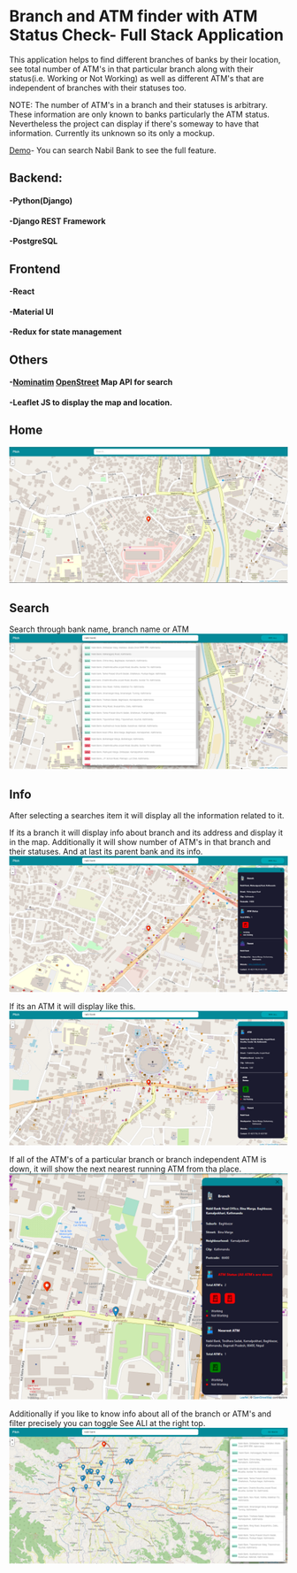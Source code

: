 # Branch and ATM finder with ATM Status Check- Full Stack Application

This application helps to find different branches of banks by their location, see total number of ATM's in that particular branch along with their status(i.e. Working or Not Working) as well as different ATM's that are independent of branches with their statuses too.

NOTE: The number of ATM's in a branch and their statuses is arbitrary. These information are only known to banks particularly the ATM status. Nevertheless the project can display if there's someway to have that information. Currently its unknown so its only a mockup.

[Demo](https://pitch-version1.herokuapp.com/)- You can search Nabil Bank to see the full feature.

## Backend:
#### -Python(Django)
#### -Django REST Framework
#### -PostgreSQL

## Frontend
#### -React
#### -Material UI
#### -Redux for state management

## Others
#### -[Nominatim](https://nominatim.org/release-docs/develop/) [OpenStreet](https://www.openstreetmap.org/) Map API for search
#### -Leaflet JS to display the map and location.

## Home
<img src="gitImages/home.png" />

## Search
Search through bank name, branch name or ATM
<img src="gitImages/search.png"/>

## Info
After selecting a searches item it will display all the information related to it.

If its a branch it will display info about branch and its address and display it in the map. Additionally it will show number of ATM's in that branch and their statuses. And at last its parent bank and its info.
<img src="gitImages/snackbar.png" />

If its an ATM it will display like this.
<img src='gitImages/atm.png' />

If all of the ATM's of a particular branch or branch independent ATM is down, it will show the next nearest running ATM from tha place.
<img src="gitImages/atmdown.png" />

Additionally if you like to know info about all of the branch or ATM's and filter precisely you can toggle See ALl at the right top.
<img src="gitImages/seeall.png" />
